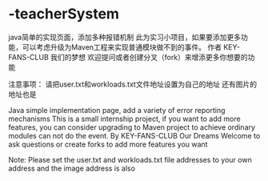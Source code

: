# -teacherSystem
java简单的实现页面，添加多种报错机制
此为实习小项目，如果要添加更多功能，可以考虑升级为Maven工程来实现普通模块做不到的事件。
作者  KEY-FANS-CLUB 我们的梦想
欢迎提问或者创建分叉（fork）来增添更多你想要的功能

注意事项：
请把user.txt和workloads.txt文件地址设置为自己的地址
还有图片的地址也是

 Java simple implementation page, add a variety of error reporting mechanisms This is a small internship project, if you want to add more features, you can consider upgrading to Maven project to achieve ordinary modules can not do the event. 
 By KEY-FANS-CLUB Our Dreams Welcome to ask questions or create forks to add more features you want 

 Note: 
 Please set the user.txt and workloads.txt file addresses to your own address and the image address is also 
